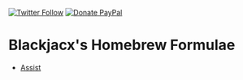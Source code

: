 [![Twitter Follow](https://img.shields.io/badge/Follow-%40Blackjacx-1DA1F2?logo=twitter)](https://twitter.com/intent/follow?original_referer=https%3A%2F%2Fgithub.com%2Fblackjacx&screen_name=Blackjacxxx)
[![Donate PayPal](https://img.shields.io/badge/Donate-PayPal-0079c1?logo=paypal)](https://www.paypal.me/STHEROLD)

# Blackjacx's Homebrew Formulae

- [Assist](https://github.com/Blackjacx/Assist)

